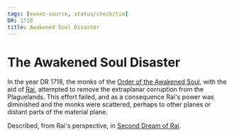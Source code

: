 ```yaml
---
tags: [event-source, status/check/tim]
DR: 1718
title: Awakened Soul Disaster
---
```

# The Awakened Soul Disaster

In the year DR 1718, the monks of the [Order of the Awakened Soul](<../../../groups/dunmari-mystery-cults/order-of-the-awakened-soul.md>), with the aid of [Rai](<../../../people/pcs/great-war/rai.md>), attempted to remove the extraplanar corruption from the Plaguelands. This effort failed, and as a consequence Rai's power was diminished and the monks were scattered, perhaps to other planes or distant parts of the material plane.


Described, from Rai's perspective, in [Second Dream of Rai](<../../../campaigns/dunmari-frontier/dreams-and-visions/second-dream-of-rai.md>). 


